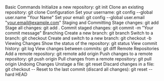 Basic Commands
Initialize a new repository: git init
Clone an existing repository: git clone
Configuration
Set your username: git config --global user.name "Your Name"
Set your email: git config --global user.email "your.email@example.com"
Staging and Committing
Stage changes: git add
Stage all changes: git add .
Commit staged changes: git commit -m "Your commit message"
Branching
Create a new branch: git branch
Switch to a branch: git checkout
Create and switch to a new branch: git checkout -b
Viewing Changes
Show the status of the repository: git status
View commit history: git log
View changes between commits: git diff
Remote Repositories
Add a remote repository: git remote add origin
Push changes to a remote repository: git push origin
Pull changes from a remote repository: git pull origin
Undoing Changes
Unstage a file: git reset
Discard changes in a file: git checkout --
Reset to the last commit (discard all changes): git reset --hard HEAD
